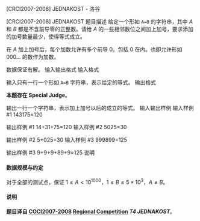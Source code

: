 



[CRCI2007-2008] JEDNAKOST - 洛谷














[CRCI2007-2008] JEDNAKOST
题目描述
给定一个形如 `A=B` 的字符串，其中 $A$ 和 $B$ 都是不含前导零的正整数。请给 $A$ 的一些相邻数位之间加上加号，要求添加的加号数量最少，使得等式成立。

在 $A$ 加上加号后，每个加数允许有多个前导 $0$。包括 $0$ 在内。也即允许形如 $000 \ldots$ 的数作为加数。

数据保证有解。
输入输出格式
输入格式

输入只有一行一个形如 `A=B` 字符串，表示给定的等式。
输出格式

**本题存在 Special Judge**。

输出一行一个字符串，表示加上加号以后的成立的等式。
输入输出样例
输入样例 #1
143175=120

输出样例 #1
14+31+75=120
输入样例 #2
5025=30

输出样例 #2
5+025=30
输入样例 #3
999899=125

输出样例 #3
9+9+9+89+9=125
说明
#### 数据规模与约定

对于全部的测试点，保证 $1 \leq A \lt 10^{1000}$，$1 \leq B \leq 5 \times 10^3$，$A \neq B$。

#### 说明

**题目译自 [COCI2007-2008](https://hsin.hr/coci/archive/2007_2008/) [Regional Competition](https://hsin.hr/coci/archive/2007_2008/regional_tasks.pdf) *T4 JEDNAKOST***。






